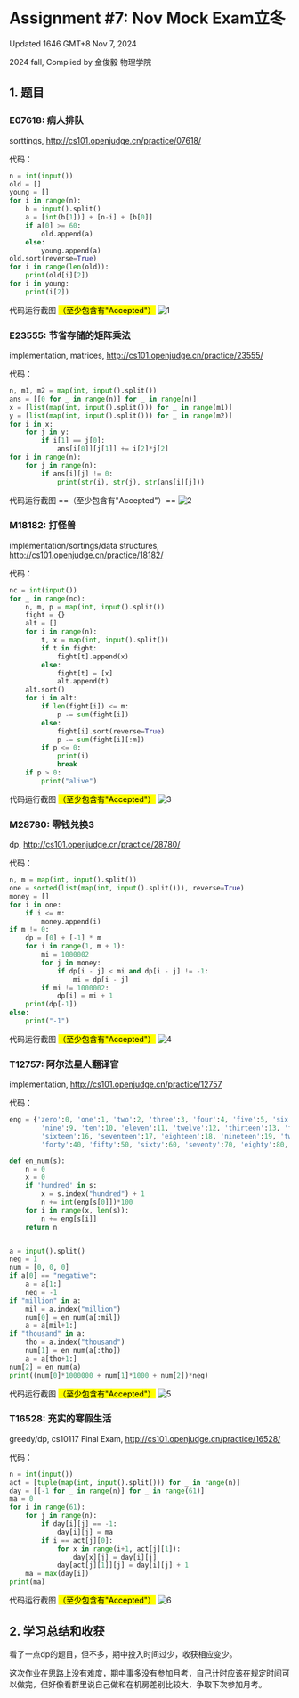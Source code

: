 # Assignment #7: Nov Mock Exam立冬

Updated 1646 GMT+8 Nov 7, 2024

2024 fall, Complied by 金俊毅 物理学院


## 1. 题目

### E07618: 病人排队

sorttings, http://cs101.openjudge.cn/practice/07618/


代码：

```python
n = int(input())
old = []
young = []
for i in range(n):
    b = input().split()
    a = [int(b[1])] + [n-i] + [b[0]]
    if a[0] >= 60:
        old.append(a)
    else:
        young.append(a)
old.sort(reverse=True)
for i in range(len(old)):
    print(old[i][2])
for i in young:
    print(i[2])
```



代码运行截图 <mark>（至少包含有"Accepted"）</mark>
![1](1.png)




### E23555: 节省存储的矩阵乘法

implementation, matrices, http://cs101.openjudge.cn/practice/23555/

代码：

```python
n, m1, m2 = map(int, input().split())
ans = [[0 for _ in range(n)] for _ in range(n)]
x = [list(map(int, input().split())) for _ in range(m1)]
y = [list(map(int, input().split())) for _ in range(m2)]
for i in x:
    for j in y:
        if i[1] == j[0]:
            ans[i[0]][j[1]] += i[2]*j[2]
for i in range(n):
    for j in range(n):
        if ans[i][j] != 0:
            print(str(i), str(j), str(ans[i][j]))
```



代码运行截图 ==（至少包含有"Accepted"）==
![2](2.png)




### M18182: 打怪兽 

implementation/sortings/data structures, http://cs101.openjudge.cn/practice/18182/

代码：

```python
nc = int(input())
for _ in range(nc):
    n, m, p = map(int, input().split())
    fight = {}
    alt = []
    for i in range(n):
        t, x = map(int, input().split())
        if t in fight:
            fight[t].append(x)
        else:
            fight[t] = [x]
            alt.append(t)
    alt.sort()
    for i in alt:
        if len(fight[i]) <= m:
            p -= sum(fight[i])
        else:
            fight[i].sort(reverse=True)
            p -= sum(fight[i][:m])
        if p <= 0:
            print(i)
            break
    if p > 0:
        print("alive")
```



代码运行截图 <mark>（至少包含有"Accepted"）</mark>
![3](3.png)



### M28780: 零钱兑换3

dp, http://cs101.openjudge.cn/practice/28780/

代码：

```python
n, m = map(int, input().split())
one = sorted(list(map(int, input().split())), reverse=True)
money = []
for i in one:
    if i <= m:
        money.append(i)
if m != 0:
    dp = [0] + [-1] * m
    for i in range(1, m + 1):
        mi = 1000002
        for j in money:
            if dp[i - j] < mi and dp[i - j] != -1:
                mi = dp[i - j]
        if mi != 1000002:
            dp[i] = mi + 1
    print(dp[-1])
else:
    print("-1")
```



代码运行截图 <mark>（至少包含有"Accepted"）</mark>
![4](4.png)




### T12757: 阿尔法星人翻译官

implementation, http://cs101.openjudge.cn/practice/12757

代码：

```python
eng = {'zero':0, 'one':1, 'two':2, 'three':3, 'four':4, 'five':5, 'six':6, 'seven':7, 'eight':8,
        'nine':9, 'ten':10, 'eleven':11, 'twelve':12, 'thirteen':13, 'fourteen':14, 'fifteen':15,
        'sixteen':16, 'seventeen':17, 'eighteen':18, 'nineteen':19, 'twenty':20, 'thirty':30,
        'forty':40, 'fifty':50, 'sixty':60, 'seventy':70, 'eighty':80, 'ninety':90}

def en_num(s):
    n = 0
    x = 0
    if 'hundred' in s:
        x = s.index("hundred") + 1
        n += int(eng[s[0]])*100
    for i in range(x, len(s)):
        n += eng[s[i]]
    return n


a = input().split()
neg = 1
num = [0, 0, 0]
if a[0] == "negative":
    a = a[1:]
    neg = -1
if "million" in a:
    mil = a.index("million")
    num[0] = en_num(a[:mil])
    a = a[mil+1:]
if "thousand" in a:
    tho = a.index("thousand")
    num[1] = en_num(a[:tho])
    a = a[tho+1:]
num[2] = en_num(a)
print((num[0]*1000000 + num[1]*1000 + num[2])*neg)
```



代码运行截图 <mark>（至少包含有"Accepted"）</mark>
![5](5.png)




### T16528: 充实的寒假生活

greedy/dp, cs10117 Final Exam, http://cs101.openjudge.cn/practice/16528/

代码：

```python
n = int(input())
act = [tuple(map(int, input().split())) for _ in range(n)]
day = [[-1 for _ in range(n)] for _ in range(61)]
ma = 0
for i in range(61):
    for j in range(n):
        if day[i][j] == -1:
            day[i][j] = ma
        if i == act[j][0]:
            for x in range(i+1, act[j][1]):
                day[x][j] = day[i][j]
            day[act[j][1]][j] = day[i][j] + 1
    ma = max(day[i])
print(ma)
```



代码运行截图 <mark>（至少包含有"Accepted"）</mark>
![6](6.png)




## 2. 学习总结和收获

看了一点dp的题目，但不多，期中投入时间过少，收获相应变少。

这次作业在思路上没有难度，期中事多没有参加月考，自己计时应该在规定时间可以做完，但好像看群里说自己做和在机房差别比较大，争取下次参加月考。





